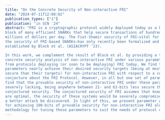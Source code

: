 ```yaml
---
title: "On the Concrete Security of Non-interactive FRI"
date: "2024-07-11T12:08:02"
publication_types: ["1"]
publication: "in SCN '24"
abstract: "FRI is a cryptographic protocol widely deployed today as a building
block of many efficient SNARKs that help secure transactions of hundreds of
millions of dollars per day. The Fiat-Shamir security of FRI—vital for understanding
the security of FRI-based SNARKs—has only recently been formalized and
established by Block et al. (ASIACRYPT ’23).

In this work, we complement the result of Block et al. by providing a thorough
concrete security analysis of non-interactive FRI under various parameter settings
from protocols deploying (or soon to be deploying) FRI today. We find that these
parameters nearly achieve their desired security targets (being at most 1-bit less
secure than their targets) for non-interactive FRI with respect to a certain security
conjecture about the FRI Protocol. However, in all but one set of parameters, we
find that the provable security of non-interactive FRI under these parameters is
severely lacking, being anywhere between 21- and 63-bits less secure than the
conjectured security. The conjectured security of FRI assumes that known attacks
are optimal, the security of these systems would be severely compromised should
a better attack be discovered. In light of this, we present parameter guidelines
for achieving 100-bits of provable security for non-interactive FRI along with a
methodology for tuning these parameters to suit the needs of protocol designers."
---
```

